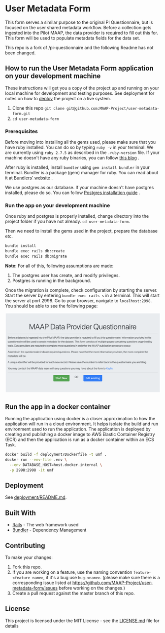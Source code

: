 # User Metadata Form

This form serves a similar purpose to the original PI Questionnaire, but is focused on the user shared metadata workflow. Before a collection gets ingested into the Pilot MAAP, the data provider is required to fill out this for. This form will be used to populate metadata fields for the data set.

This repo is a fork of /pi-questionnaire and the following Readme has not been changed.

## How to run the User Metadata Form application on your development machine

These instructions will get you a copy of the project up and running on your local machine for development and testing purposes. See deployment for notes on how to [deploy](#deployment) the project on a live system.

1. Clone this repo `git clone git@github.com:MAAP-Project/user-metadata-form.git`
2. `cd user-metadata-form`

### Prerequisites

Before moving into installing all the gems used, please make sure that you have ruby installed. You can do so by typing `ruby -v` in your terminal. We are currently using `ruby 2.7.5` as described in the `.ruby-version` file. If your machine doesn't have any ruby binaries, you can follow [this blog](https://www.phusionpassenger.com/library/walkthroughs/deploy/ruby/ownserver/nginx/oss/install_language_runtime.html) .

After ruby is installed, install `bundler` using `gem install bundler` in your terminal. Bundler is a package (gem) manager for ruby. You can read about it at [Bundlers' website](https://bundler.io/) .

We use postgres as our database. If your machine doesn't have postgres installed, please do so. You can follow [Postgres installation guide](https://wiki.postgresql.org/wiki/Detailed_installation_guides) .

### Run the app on your development machine

Once ruby and postgres is properly installed, change directory into the project folder if you have not already. `cd user-metadata-form`.

Then we need to install the gems used in the project, prepare the database etc.

```bash
bundle install
bundle exec rails db:create
bundle exec rails db:migrate
```

**Note:** For all of this, following assumptions are made:

1. The postgres user has create, and modify privileges.
2. Postgres is running in the background.

Once the migration is complete, check configuration by starting the server. Start the server by entering `bundle exec rails s` in a terminal. This will start the server at port 2998. Go to your browser, navigate to `localhost:2998`. You should be able to see the following page:

![screenshot_home.jpg](./images/screenshot_home.png)

## Run the app in a docker container

Running the application using docker is a closer approximation to how the application will run in a cloud environment. It helps isolate the build and run environment used to run the application. The application is deployed by creating and publishing a docker image to AWS Elastic Container Registry (ECR) and then the application is run as a docker container within an ECS Task.

```bash
docker build -f deployment/Dockerfile -t umf .
docker run --env-file .env \
  --env DATABASE_HOST=host.docker.internal \
  -p 2998:2998 -it umf
```

## Deployment

See [deployment/README.md](./deployment/README.md).

## Built With

* [Rails](https://rubyonrails.org/) - The web framework used
* [Bundler](https://bundler.io/) - Dependency Management

## Contributing

To make your changes:

1. Fork this repo.
2. If you are working on a feature, use the naming convention `feature-<feature name>`, if it's a bug use `bug-<name>`. (please make sure there is a corresponding issue listed at https://github.com/MAAP-Project/user-metadata-form/issues before working on the changes.)
3. Create a pull request against the master branch of this repo.

## License

This project is licensed under the MIT License - see the [LICENSE.md](LICENSE.md) file for details
